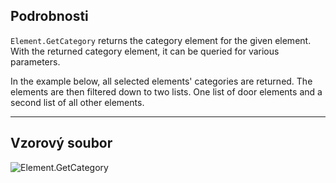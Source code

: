 ## Podrobnosti
`Element.GetCategory` returns the category element for the given element. With the returned category element, it can be queried for various parameters.

In the example below, all selected elements' categories are returned. The elements are then filtered down to two lists. One list of door elements and a second list of all other elements.
___
## Vzorový soubor

![Element.GetCategory](./Revit.Elements.Element.GetCategory_img.jpg)
